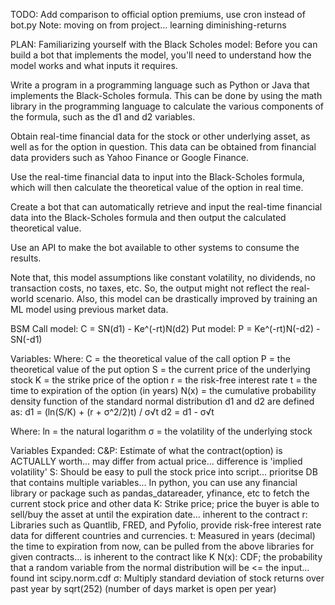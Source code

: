 TODO:   Add comparison to official option premiums, use cron instead of bot.py
                Note: moving on from project... learning diminishing-returns

PLAN:
Familiarizing yourself with the Black Scholes model: Before you can build a bot that implements the model, you'll need to understand how the model works and what inputs it requires.

Write a program in a programming language such as Python or Java that implements the Black-Scholes formula. This can be done by using the math library in the programming language to calculate the various components of the formula, such as the d1 and d2 variables.

Obtain real-time financial data for the stock or other underlying asset, as well as for the option in question. This data can be obtained from financial data providers such as Yahoo Finance or Google Finance.

Use the real-time financial data to input into the Black-Scholes formula, which will then calculate the theoretical value of the option in real time.

Create a bot that can automatically retrieve and input the real-time financial data into the Black-Scholes formula and then output the calculated theoretical value.

Use an API to make the bot available to other systems to consume the results.

Note that, this model assumptions like constant volatility, no dividends, no transaction costs, no taxes, etc. So, the output might not reflect the real-world scenario. Also, this model
can be drastically improved by training an ML model using previous market data.


BSM
Call model:     C = SN(d1) - Ke^(-rt)N(d2)
Put model:      P = Ke^(-rt)N(-d2) - SN(-d1)

Variables:
Where:
C = the theoretical value of the call option
P = the theoretical value of the put option
S = the current price of the underlying stock
K = the strike price of the option
r = the risk-free interest rate
t = the time to expiration of the option (in years)
N(x) = the cumulative probability density function of the standard normal distribution
d1 and d2 are defined as:
d1 = (ln(S/K) + (r + σ^2/2)t) / σ√t
d2 = d1 - σ√t

Where:
ln = the natural logarithm
σ = the volatility of the underlying stock

Variables Expanded:
C&P:    Estimate of what the contract(option) is ACTUALLY worth... may differ from actual price... difference is 'implied volatility'
S:      Should be easy to pull the stock price into script... prioritse DB that contains multiple variables... In python, you can use any financial library or package such as        pandas_datareader, yfinance, etc to fetch the current stock price and other data
K:      Strike price; price the buyer is able to sell/buy the asset at until the expiration date... inherent to the contract
r:      Libraries such as Quantlib, FRED, and Pyfolio, provide risk-free interest rate data for different countries and currencies.
t:      Measured in years (decimal) the time to expiration from now, can be pulled from the above libraries for given contracts... is inherent to the contract like K
N(x):   CDF; the probability that a random variable from the normal distribution will be <= the input... found int scipy.norm.cdf
σ:      Multiply standard deviation of stock returns over past year by sqrt(252) (number of days market is open per year)